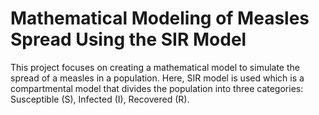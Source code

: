 #  Mathematical Modeling of Measles Spread Using the SIR Model
This project focuses on creating a mathematical model to simulate the spread of a measles in a population. Here, SIR model is used which is a compartmental model that divides the population into three categories:  Susceptible (S), Infected (I),  Recovered (R).
